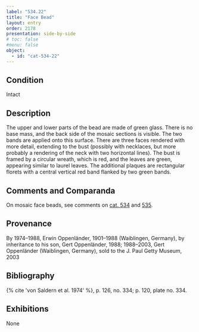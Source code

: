 ```yaml
---
label: "534.22"
title: "Face Bead"
layout: entry
order: 2178
presentation: side-by-side
# toc: false
#menu: false 
object:
  - id: "cat-534-22"
---
```


## Condition

Intact

## Description

The upper and lower parts of the bead are made of green glass. There is no base mass, and the back side of the mosaic sections is visible. The two bands are applied onto this surface. There are three faces rendered with more detail, extending to the bust (possibly with necklaces, but more probably a rendering of the neck with two horizontal lines). The bust is framed by a circular wreath, which is red, and the leaves are green, appearing similar to laurel leaves. The additional plaques are rectangular florets with a central vertical red band flanked by two green bands.

## Comments and Comparanda

On mosaic face beads, see comments on [cat. 534](/catalogue/cat-534) and [535](/catalogue/cat-535).

## Provenance

By 1974–1988, Erwin Oppenländer, 1901–1988 (Waiblingen, Germany), by inheritance to his son, Gert Oppenländer, 1988; 1988–2003, Gert Oppenländer (Waiblingen, Germany), sold to the J. Paul Getty Museum, 2003

## Bibliography

{% cite 'von Saldern et al. 1974' %}, p. 126, no. 334; p. 120, plate no. 334.

## Exhibitions

None